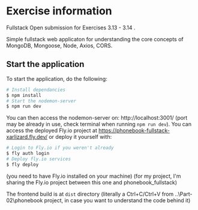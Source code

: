 # Exercise information

Fullstack Open submission for Exercises 3.13 - 3.14 .

Simple fullstack web applicaton for understanding the core concepts of MongoDB, Mongoose, Node, Axios, CORS.

## Start the application

To start the application, do the following:

```bash
# Install dependancies
$ npm install
# Start the nodemon-server
$ npm run dev
```

You can then access the nodemon-server on: http://localhost:3001/  (port may be already in use, check terminal when running `npm run dev`).
You can access the deployed Fly.io project at https://phonebook-fullstack-xarlizard.fly.dev/ or deploy it yourself with:

```bash
# Login to Fly.io if you weren't already
$ fly auth login
# Deploy fly.io services
$ fly deploy
```

(you need to have Fly.io installed on your machine)
(for my project, I'm sharing the Fly.io project between this one and phonebook_fullstack)

The frontend build is at `dist` directory (literally a Ctrl+C/Ctrl+V from ..\Part-02\phonebook project, in case you want to understand the code behind it)